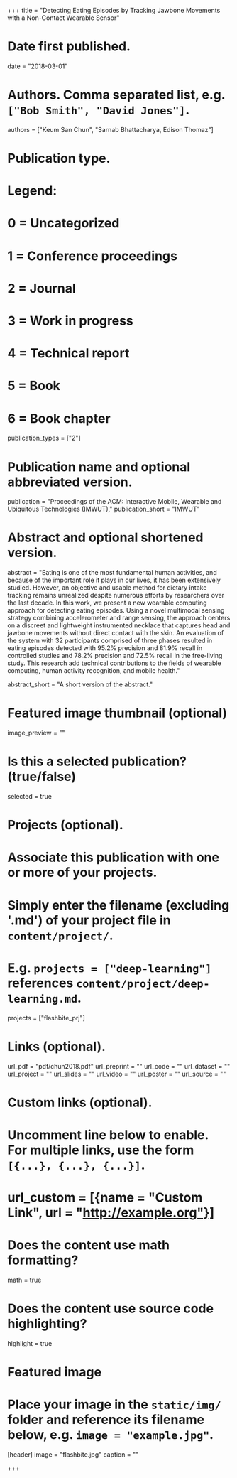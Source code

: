 +++
title = "Detecting Eating Episodes by Tracking Jawbone Movements with a Non-Contact Wearable Sensor"

# Date first published.
date = "2018-03-01"

# Authors. Comma separated list, e.g. `["Bob Smith", "David Jones"]`.
authors = ["Keum San Chun", "Sarnab Bhattacharya, Edison Thomaz"]

# Publication type.
# Legend:
# 0 = Uncategorized
# 1 = Conference proceedings
# 2 = Journal
# 3 = Work in progress
# 4 = Technical report
# 5 = Book
# 6 = Book chapter
publication_types = ["2"]

# Publication name and optional abbreviated version.
publication = "Proceedings of the ACM: Interactive Mobile, Wearable and Ubiquitous Technologies (IMWUT),"
publication_short = "IMWUT"

# Abstract and optional shortened version.
abstract = "Eating is one of the most fundamental human activities, and because of the important role it plays in our lives, it has been extensively studied. However, an objective and usable method for dietary intake tracking remains unrealized despite numerous efforts by researchers over the last decade. In this work, we present a new wearable computing approach for detecting eating episodes. Using a novel multimodal sensing strategy combining accelerometer and range sensing, the approach centers on a discreet and lightweight instrumented necklace that captures head and jawbone movements without direct contact with the skin. An evaluation of the system with 32 participants comprised of three phases resulted in eating episodes detected with 95.2% precision and 81.9% recall in controlled studies and 78.2% precision and 72.5% recall in the free-living study. This research add technical contributions to the fields of wearable computing, human activity recognition, and mobile health."

abstract_short = "A short version of the abstract."

# Featured image thumbnail (optional)
image_preview = ""

# Is this a selected publication? (true/false)
selected = true

# Projects (optional).
#   Associate this publication with one or more of your projects.
#   Simply enter the filename (excluding '.md') of your project file in `content/project/`.
#   E.g. `projects = ["deep-learning"]` references `content/project/deep-learning.md`.
projects = ["flashbite_prj"]

# Links (optional).
url_pdf = "pdf/chun2018.pdf"
url_preprint = ""
url_code = ""
url_dataset = ""
url_project = ""
url_slides = ""
url_video = ""
url_poster = ""
url_source = ""

# Custom links (optional).
#   Uncomment line below to enable. For multiple links, use the form `[{...}, {...}, {...}]`.
# url_custom = [{name = "Custom Link", url = "http://example.org"}]

# Does the content use math formatting?
math = true

# Does the content use source code highlighting?
highlight = true

# Featured image
# Place your image in the `static/img/` folder and reference its filename below, e.g. `image = "example.jpg"`.
[header]
image = "flashbite.jpg"
caption = ""

+++

